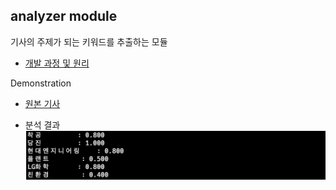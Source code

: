 ## analyzer module

기사의 주제가 되는 키워드를 추출하는 모듈

* [개발 과정 및 원리](https://mingeun2154.github.io/%EB%B9%85%EB%8D%B0%EC%9D%B4%ED%84%B0/analyzer/)

Demonstration

* [원본 기사](https://m.khan.co.kr/economy/business/article/202303301637021#c2b)

* 분석 결과
    <img src="../../images/editor-demonstration.png" alt="images">
